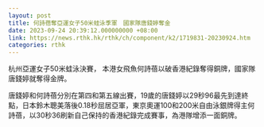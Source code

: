 ```yaml
---
layout: post
title: 何詩蓓奪亞運女子50米蛙泳季軍　國家隊唐錢婷奪金
date: 2023-09-24 20:39:12.000000000 +08:00
link: https://news.rthk.hk/rthk/ch/component/k2/1719831-20230924.htm
categories: rthk
---
```


杭州亞運女子50米蛙泳決賽， 本港女飛魚何詩蓓以破香港紀錄奪得銅牌，國家隊唐錢婷就奪得金牌。

唐錢婷和何詩蓓分別在第四和第五線出賽，19歲的唐錢婷以29秒96最先到達終點，日本鈴木聰美落後0.18秒屈居亞軍，東京奧運100和200米自由泳銀牌得主何詩蓓，以30秒36刷新自己保持的香港紀錄完成賽事，為港隊增添一面銅牌。
